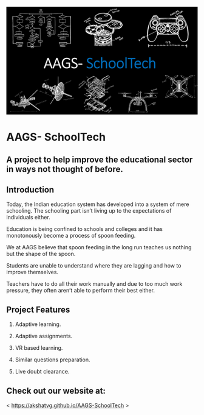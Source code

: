 ![SchoolTech Header](https://github.com/akshatvg/AAGS-SchoolTech/blob/master/Header.png "SchoolTech Header")

# AAGS- SchoolTech

## A project to help improve the educational sector in ways not thought of before.


## Introduction

Today, the Indian education system has developed into a system of mere schooling. The schooling part isn’t living up to the expectations of individuals either.

Education is being confined to schools and colleges and it has monotonously become a process of spoon feeding. 

We at AAGS believe that spoon feeding in the long run teaches us nothing but the shape of the spoon.

Students are unable to understand where they are lagging and how to improve themselves.

Teachers have to do all their work manually and due to too much work pressure, they often aren’t able to perform their best either.



## Project Features

1) Adaptive learning.

2) Adaptive assignments.

3) VR based learning.

4) Similar questions preparation.

5) Live doubt clearance.


## Check out our website at:

< https://akshatvg.github.io/AAGS-SchoolTech >
